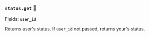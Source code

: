 ### `status.get` 🔰

Fields: **`user_id`**

Returns user's status. If `user_id` not passed, returns your's status.
